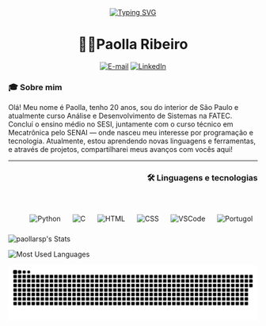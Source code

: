<div align = "center">
  <a href="https://git.io/typing-svg"><img src="https://readme-typing-svg.demolab.com?font=Fira+code&weight=200&pause=1000&color=FFC702&background=FFFFFF00&center=true&vCenter=true&width=435&lines=%E2%AD%90+Hello!+Bem+vindos+ao+meu+GitHub!%E2%AD%90" alt="Typing SVG" /></a>
</div> 

<h1 align="center">👩‍💻Paolla Ribeiro</h1>

<div align ="center">
  
  [![E-mail](https://img.shields.io/badge/-Email-000?style=for-the-badge&logo=microsoft-outlook&logoColor=FF00F6&color:FFF)](mailto:paollarsp@gmail.com)
  [![LinkedIn](https://img.shields.io/badge/-LinkedIn-000?style=for-the-badge&logo=linkedin&logoColor=FF00F6&color:FFF)](https://www.linkedin.com/in/paollarsp/)

</div>

<h3>🎓 Sobre mim</h3>

  Olá! Meu nome é Paolla, tenho 20 anos, sou do interior de São Paulo e atualmente curso Análise e Desenvolvimento de Sistemas na FATEC. Concluí o ensino médio no SESI, juntamente com o curso técnico em Mecatrônica pelo SENAI — onde nasceu meu interesse por programação e tecnologia. Atualmente, estou aprendendo novas linguagens e ferramentas, e através de projetos, compartilharei meus avanços com vocês aqui!


---

<h3 align="right">🛠️ Linguagens e tecnologias</h3>

<br>

<p align="right">
  <img src="https://cdn.jsdelivr.net/gh/devicons/devicon@latest/icons/python/python-original.svg" width="40px" alt="Python" title="Python" style="margin: 10px"/>
  <img src="https://cdn.jsdelivr.net/gh/devicons/devicon@latest/icons/c/c-original.svg" width="40px" alt="C" title="C" style="margin: 10px"/>
  <img src="https://cdn.jsdelivr.net/gh/devicons/devicon@latest/icons/html5/html5-original.svg" width="40px" alt="HTML" title="HTML" style="margin: 10px"/>
  <img src="https://cdn.jsdelivr.net/gh/devicons/devicon@latest/icons/css3/css3-original.svg" width="40px" alt="CSS" title="CSS" style="margin: 10px"/>
  <img src="https://cdn.jsdelivr.net/gh/devicons/devicon@latest/icons/vscode/vscode-original.svg" width="40px" alt="VSCode" title="VSCode" style="margin: 10px"/>
  <img src="https://univali-lite.github.io/Portugol-Studio/assets/img/logo.png" width="40px" alt="Portugol" title="Portugol" style="margin: 10px"/>
</p>

<div allign="center">
  
![paollarsp's Stats](https://github-readme-stats.vercel.app/api?username=paollarsp&theme=midnight-purple&show_icons=true&hide_border=false&count_private=true)

![Most Used Languages](https://github-readme-stats.vercel.app/api/top-langs/?username=paollarsp&theme=midnight-purple&show_icons=true&hide_border=false&layout=compact)

</div>

<div align="center">
<picture align="center">
  <source media="(prefers-color-scheme: dark)" srcset="https://raw.githubusercontent.com/paollarsp/paollarsp/output/github-contribution-grid-snake-dark.svg">
  <source media="(prefers-color-scheme: light)" srcset="https://raw.githubusercontent.com/paollarsp/paollarsp/output/github-contribution-grid-snake-dark.svg">
  <img align="center" alt="github contribution grid snake animation" src="https://raw.githubusercontent.com/paollarsp/paollarsp/output/github-contribution-grid-snake.svg">
</picture>
</div>
